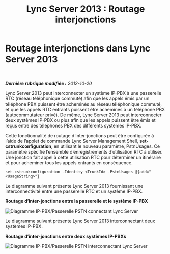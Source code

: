 ﻿---
title: 'Lync Server 2013 : Routage interjonctions'
TOCTitle: Routage interjonctions
ms:assetid: d3a33b4a-8bf4-4a8c-a371-8ef79e740780
ms:mtpsurl: https://technet.microsoft.com/fr-fr/library/JJ205272(v=OCS.15)
ms:contentKeyID: 49298952
ms.date: 05/20/2016
mtps_version: v=OCS.15
ms.translationtype: HT
---

# Routage interjonctions dans Lync Server 2013

 

_**Dernière rubrique modifiée :** 2012-10-20_

Lync Server 2013 peut interconnecter un système IP-PBX à une passerelle RTC (réseau téléphonique commuté) afin que les appels émis par un téléphone PBX puissent être acheminés au réseau téléphonique commuté, et que les appels RTC entrants puissent être acheminés à un téléphone PBX (autocommutateur privé). De même, Lync Server 2013 peut interconnecter deux systèmes IP-PBX ou plus afin que les appels puissent être émis et reçus entre des téléphones PBX des différents systèmes IP-PBX.

Cette fonctionnalité de routage d’inter-jonctions peut être configurée à l’aide de l’applet de commande Lync Server Management Shell, **set-cstrunkconfiguration**, en utilisant le nouveau paramètre, PstnUsages. Ce paramètre spécifie l’ensemble d’enregistrements d’utilisation RTC à utiliser. Une jonction fait appel à cette utilisation RTC pour déterminer un itinéraire et pour acheminer tous les appels entrants en conséquence.

    set-cstrunkconfiguration -Identity <TrunkId> -PstnUsages @{add="<UsageString>"}

Le diagramme suivant présente Lync Server 2013 fournissant une interconnectivité entre une passerelle RTC et un système IP-PBX.

**Routage d’inter-jonctions entre la passerelle et le système IP-PBX**

![Diagramme IP-PBX/Passerelle PSTN connectant Lync Server](images/JJ721940.cc3858ca-2ee3-4d51-8a51-db078366b50b(OCS.15).jpg "Diagramme IP-PBX/Passerelle PSTN connectant Lync Server")

Le diagramme suivant présente Lync Server 2013 interconnectant deux systèmes IP-PBX.

**Routage d’inter-jonctions entre deux systèmes IP-PBXs**

![Diagramme IP-PBX/Passerelle PSTN interconnectant Lync Server](images/JJ721940.6ba18ec9-df70-498a-9cf7-7fc41e5ec432(OCS.15).jpg "Diagramme IP-PBX/Passerelle PSTN interconnectant Lync Server")

